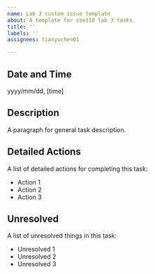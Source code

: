 ```yaml
---
name: Lab 3 custom issue template
about: A template for cse110 lab 3 tasks.
title: ''
labels: ''
assignees: tianyuchen01

---
```


## Date and Time
yyyy/mm/dd, [time]

## Description
A paragraph for general task description.

## Detailed Actions
A list of detailed actions for completing this task:
- Action 1
- Action 2
- Action 3

## Unresolved
A list of unresolved things in this task:
- Unresolved 1
- Unresolved 2
- Unresolved 3
